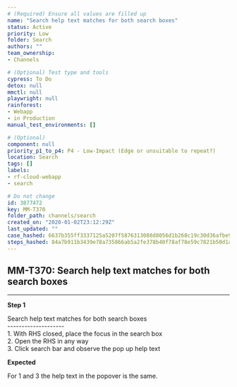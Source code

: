 ```yaml
---
# (Required) Ensure all values are filled up
name: "Search help text matches for both search boxes"
status: Active
priority: Low
folder: Search
authors: ""
team_ownership: 
- Channels

# (Optional) Test type and tools
cypress: To Do
detox: null
mmctl: null
playwright: null
rainforest: 
- Webapp
- in Production
manual_test_environments: []

# (Optional)
component: null
priority_p1_to_p4: P4 - Low-Impact (Edge or unsuitable to repeat?)
location: Search
tags: []
labels: 
- rf-cloud-webapp
- search

# Do not change
id: 3877472
key: MM-T370
folder_path: channels/search
created_on: "2020-01-02T23:12:29Z"
last_updated: ""
case_hashed: 6637b355ff3337125a5207f5876313088d8056d1b268c19c30d36afbe94c4974f4396c1bfbf1cbc6a1e2767a87333362
steps_hashed: 84a7b911b3439e78a735866ab5a2fe378b40f78af78e59c7821b50d1ac294e48e84a84e2f46d925f32a3c0e8eefb34eb
---
```


## MM-T370: Search help text matches for both search boxes

---

**Step 1**

Search help text matches for both search boxes\
\--------------------\
1\. With RHS closed, place the focus in the search box\
2\. Open the RHS in any way\
3\. Click search bar and observe the pop up help text

**Expected**

For 1 and 3 the help text in the popover is the same.
